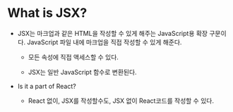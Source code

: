 # What is JSX?

- JSX는 마크업과 같은 HTML을 작성할 수 있게 해주는 JavaScript용 확장 구문이다.
  JavaScript 파일 내에 마크업을 직접 작성할 수 있게 해준다.

  - 모든 속성에 직접 액세스할 수 있다.

  - JSX는 일반 JavaScript 함수로 변환된다.

- Is it a part of React?

  - React 없이, JSX를 작성할수도, JSX 없이 React코드를 작성할 수 있다.

